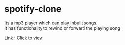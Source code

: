 # spotify-clone

Its a mp3 player which can play inbuilt songs.
<br>
It has functionality to rewind or forward the playing song

Link : <a href="https://sumit-spotify-clone.netlify.app"> Click to view </a>
